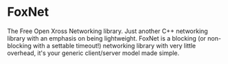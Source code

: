 # FoxNet

The Free Open Xross Networking library. Just another C++ networking library with an emphasis on being lightweight. FoxNet is a blocking (or non-blocking with a settable timeout!) networking library with very little overhead, it's your generic client/server model made simple.